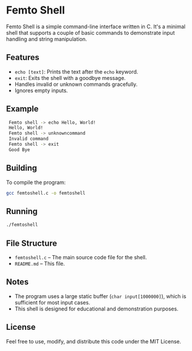 
# Femto Shell

Femto Shell is a simple command-line interface written in C. It's a minimal shell that supports a couple of basic commands to demonstrate input handling and string manipulation.

## Features

- `echo [text]`: Prints the text after the `echo` keyword.
- `exit`: Exits the shell with a goodbye message.
- Handles invalid or unknown commands gracefully.
- Ignores empty inputs.

## Example

```bash
 Femto shell -> echo Hello, World!
 Hello, World!
 Femto shell -> unknowncommand
 Invalid command
 Femto shell -> exit
 Good Bye
```

## Building

To compile the program:

```bash
gcc femtoshell.c -o femtoshell
```

## Running

```bash
./femtoshell
```

## File Structure

- `femtoshell.c` – The main source code file for the shell.
- `README.md` – This file.

## Notes

- The program uses a large static buffer (`char input[1000000]`), which is sufficient for most input cases.
- This shell is designed for educational and demonstration purposes.

## License

Feel free to use, modify, and distribute this code under the MIT License.
